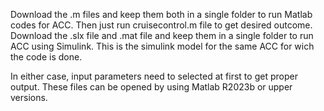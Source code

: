 Download the .m files and keep them both in a single folder to run Matlab codes for ACC. Then just run cruisecontrol.m file to get desired outcome.
Download the .slx file and .mat file and keep them in a single folder to run ACC using Simulink. This is the simulink model for the same ACC for wich the code is done.

In either case, input parameters need to selected at first to get proper output.
These files can be opened by using Matlab R2023b or upper versions.
